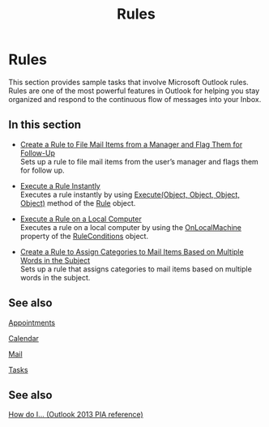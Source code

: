 ﻿---
title: Rules
TOCTitle: Rules
ms:assetid: dea67b05-d223-4917-8dc6-9c48ef1481ce
ms:mtpsurl: https://msdn.microsoft.com/en-us/library/Ff424480(v=office.15)
ms:contentKeyID: 55119908
ms.date: 07/24/2014
mtps_version: v=office.15
---

# Rules

This section provides sample tasks that involve Microsoft Outlook rules. Rules are one of the most powerful features in Outlook for helping you stay organized and respond to the continuous flow of messages into your Inbox.

## In this section

  - [Create a Rule to File Mail Items from a Manager and Flag Them for Follow-Up](how-to-create-a-rule-to-file-mail-items-from-a-manager-and-flag-them-for-follow-up.md)  
    Sets up a rule to file mail items from the user’s manager and flags them for follow up.

  - [Execute a Rule Instantly](how-to-execute-a-rule-instantly.md)  
    Executes a rule instantly by using [Execute(Object, Object, Object, Object)](https://msdn.microsoft.com/en-us/library/bb645769\(v=office.15\)) method of the [Rule](https://msdn.microsoft.com/en-us/library/bb647152\(v=office.15\)) object.

  - [Execute a Rule on a Local Computer](how-to-execute-a-rule-on-a-local-computer.md)  
    Executes a rule on a local computer by using the [OnLocalMachine](https://msdn.microsoft.com/en-us/library/bb612005\(v=office.15\)) property of the [RuleConditions](https://msdn.microsoft.com/en-us/library/bb610965\(v=office.15\)) object.

  - [Create a Rule to Assign Categories to Mail Items Based on Multiple Words in the Subject](how-to-create-a-rule-to-assign-categories-to-mail-items-based-on-multiple-words-in-the-subject.md)  
    Sets up a rule that assigns categories to mail items based on multiple words in the subject.

## See also

[Appointments](appointments.md)

[Calendar](calendar.md)

[Mail](mail.md)

[Tasks](tasks.md)

## See also



[How do I... (Outlook 2013 PIA reference)](how-do-i-outlook-2013-pia-reference.md)

